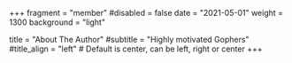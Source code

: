 +++
fragment = "member"
#disabled = false
date = "2021-05-01"
weight = 1300
background = "light"

title = "About The Author"
#subtitle = "Highly motivated Gophers"
#title_align = "left" # Default is center, can be left, right or center
+++
